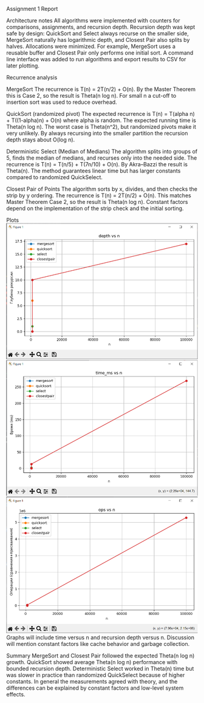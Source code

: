Assignment 1 Report

Architecture notes
All algorithms were implemented with counters for comparisons, assignments, and recursion depth. Recursion depth was kept safe by design: QuickSort and Select always recurse on the smaller side, MergeSort naturally has logarithmic depth, and Closest Pair also splits by halves. Allocations were minimized. For example, MergeSort uses a reusable buffer and Closest Pair only performs one initial sort. A command line interface was added to run algorithms and export results to CSV for later plotting.

Recurrence analysis

MergeSort
The recurrence is T(n) = 2T(n/2) + O(n). By the Master Theorem this is Case 2, so the result is Theta(n log n). For small n a cut-off to insertion sort was used to reduce overhead.


QuickSort (randomized pivot)
The expected recurrence is T(n) = T(alpha n) + T((1-alpha)n) + O(n) where alpha is random. The expected running time is Theta(n log n). The worst case is Theta(n^2), but randomized pivots make it very unlikely. By always recursing into the smaller partition the recursion depth stays about O(log n).

Deterministic Select (Median of Medians)
The algorithm splits into groups of 5, finds the median of medians, and recurses only into the needed side. The recurrence is T(n) = T(n/5) + T(7n/10) + O(n). By Akra–Bazzi the result is Theta(n). The method guarantees linear time but has larger constants compared to randomized QuickSelect.

Closest Pair of Points
The algorithm sorts by x, divides, and then checks the strip by y ordering. The recurrence is T(n) = 2T(n/2) + O(n). This matches Master Theorem Case 2, so the result is Theta(n log n). Constant factors depend on the implementation of the strip check and the initial sorting.

Plots
![Depth](https://github.com/Diasb4/Design-and-Analysis-of-Algorithms/raw/main/images/image.png)
![Time](https://github.com/Diasb4/Design-and-Analysis-of-Algorithms/raw/main/images/image2.png)
![Ops](https://github.com/Diasb4/Design-and-Analysis-of-Algorithms/raw/main/images/image3.png)
Graphs will include time versus n and recursion depth versus n. Discussion will mention constant factors like cache behavior and garbage collection.

Summary
MergeSort and Closest Pair followed the expected Theta(n log n) growth. QuickSort showed average Theta(n log n) performance with bounded recursion depth. Deterministic Select worked in Theta(n) time but was slower in practice than randomized QuickSelect because of higher constants. In general the measurements agreed with theory, and the differences can be explained by constant factors and low-level system effects.